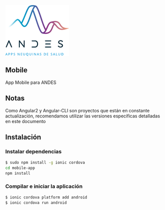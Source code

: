 ![ANDES](https://github.com/andes/andes.github.io/raw/master/images/logo.png)

## Mobile

App Mobile para ANDES

## Notas

Como Angular2 y Angular-CLI son proyectos que están en constante actualización, recomendamos utilizar las versiones específicas detalladas en este documento

## Instalación

### Instalar dependencias

```bash
$ sudo npm install -g ionic cordova
cd mobile-app
npm install
```

### Compilar e iniciar la aplicación

```bash
$ ionic cordova platform add android
$ ionic cordova run android
```
